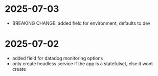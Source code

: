 # 2025-07-03

- BREAKING CHANGE: added field for environment, defaults to dev

# 2025-07-02

- added field for datadog monitoring options
- only create headless service if the app is a statefulset, else it wont create
